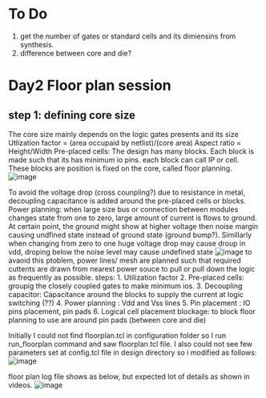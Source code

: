 # To Do
1. get the number of gates or standard cells and its dimiensins from synthesis.
2. difference between core and die?

# Day2 Floor plan session

## step 1: defining core size
The core size mainly depends on the logic gates presents and its size
Utlization factor = (area occupaid by netlist)/(core area)
Aspect ratio = Height/Width
Pre-placed cells: The design has many blocks. Each block is made such that its has minimum io pins. each block can call IP or cell. These blocks are position is fixed on the core, called floor planning.
![image](https://github.com/RajuMachupalli/openlane_test/assets/52839597/4cac7f4a-5496-4353-bdef-742a54f2d785)

To avoid the voltage drop (cross counpling?) due to resistance in metal, decoupling capacitance is added around the pre-placed cells or blocks.
Power planning: when large size bus or connection between modules changes state from one to zero, large amount of current is flows to ground. At certain point, the ground might show at higher voltage then noise margin causing undfined state instead of ground state (ground bump?). Simillarly when changing from zero to one huge voltage drop may cause droup in vdd, droping below the noise level may cause undefined state
![image](https://github.com/RajuMachupalli/openlane_test/assets/52839597/98bd545c-1c63-46ca-b069-8b00d424d168)
to avaoid this ptoblem, power lines/ mesh are planned such that required cuttents are drawn from nearest power souce to pull or pull down the logic as frequently as possible.
steps: 1. Utilization factor
        2. Pre-placed cells: groupig the closely coupled gates to make minimum ios.
        3. Decoupling capacitor: Capacitance around the blocks to supply the current at logic switching (??)
        4. Power planning : Vdd and Vss lines
        5. Pin placement : IO pins placement, pin pads
        6. Logical cell placement blockage: to block floor planning to use are around pin pads (between core and die)
        
Initially I could not find floorplan.tcl in configuration folder so I run run_floorplan command and saw floorplan.tcl file.
I also could not see few parameters set at config.tcl file in design directory so i modified as follows:
![image](https://github.com/RajuMachupalli/openlane_test/assets/52839597/a41de427-7c25-47bb-bdc7-1814f8e021cb)

floor plan log file shows as below, but expected lot of details as shown in videos.
![image](https://github.com/RajuMachupalli/openlane_test/assets/52839597/87cb8c03-e2ea-4b42-b6b4-38301166a0ea)


